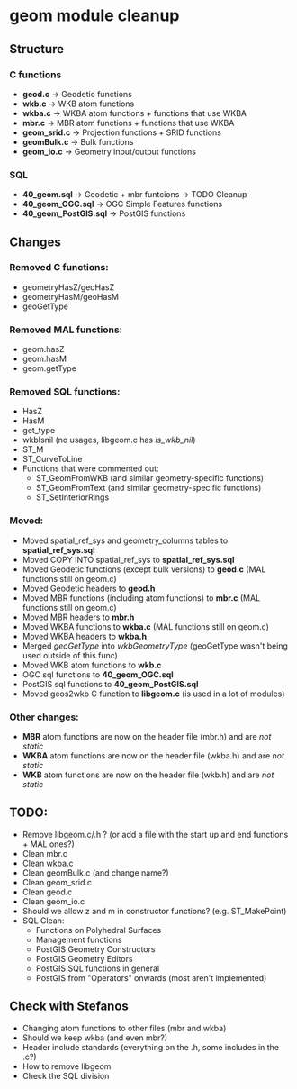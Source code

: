 # geom module cleanup
## Structure
### C functions
- **geod.c** -> Geodetic functions
- **wkb.c** -> WKB atom functions
- **wkba.c** -> WKBA atom functions + functions that use WKBA
- **mbr.c** -> MBR atom functions + functions that use WKBA
- **geom_srid.c** -> Projection functions + SRID functions
- **geomBulk.c** -> Bulk functions
- **geom_io.c** -> Geometry input/output functions

### SQL
- **40_geom.sql** -> Geodetic + mbr funtcions -> TODO Cleanup
- **40_geom_OGC.sql** -> OGC Simple Features functions
- **40_geom_PostGIS.sql** -> PostGIS functions

## Changes
### Removed C functions:
- geometryHasZ/geoHasZ
- geometryHasM/geoHasM
- geoGetType

### Removed MAL functions:
- geom.hasZ
- geom.hasM
- geom.getType

### Removed SQL functions:
- HasZ
- HasM
- get_type
- wkbIsnil (no usages, libgeom.c has *is_wkb_nil*)
- ST_M
- ST_CurveToLine
- Functions that were commented out:
    - ST_GeomFromWKB (and similar geometry-specific functions)
    - ST_GeomFromText (and similar geometry-specific functions)
    - ST_SetInteriorRings

### Moved:
- Moved spatial_ref_sys and geometry_columns tables to **spatial_ref_sys.sql**
- Moved COPY INTO spatial_ref_sys to **spatial_ref_sys.sql**
- Moved Geodetic functions (except bulk versions) to **geod.c** (MAL functions still on geom.c)
- Moved Geodetic headers to **geod.h** 
- Moved MBR functions (including atom functions) to **mbr.c** (MAL functions still on geom.c)
- Moved MBR headers to **mbr.h**
- Moved WKBA functions to **wkba.c** (MAL functions still on geom.c)
- Moved WKBA headers to **wkba.h**
- Merged *geoGetType* into *wkbGeometryType* (geoGetType wasn't being used outside of this func)
- Moved WKB atom functions to **wkb.c**
- OGC sql functions to **40_geom_OGC.sql**
- PostGIS sql functions to **40_geom_PostGIS.sql**
- Moved geos2wkb C function to **libgeom.c** (is used in a lot of modules)


### Other changes:
- **MBR** atom functions are now on the header file (mbr.h) and are *not static*
- **WKBA** atom functions are now on the header file (wkba.h) and are *not static*
- **WKB** atom functions are now on the header file (wkb.h) and are *not static*

## TODO:
- Remove libgeom.c/.h ? (or add a file with the start up and end functions + MAL ones?)
- Clean mbr.c
- Clean wkba.c
- Clean geomBulk.c (and change name?)
- Clean geom_srid.c
- Clean geod.c
- Clean geom_io.c
- Should we allow z and m in constructor functions? (e.g. ST_MakePoint)
- SQL Clean:
    - Functions on Polyhedral Surfaces
    - Management functions
    - PostGIS Geometry Constructors
    - PostGIS Geometry Editors
    - PostGIS SQL functions in general
    - PostGIS from "Operators" onwards (most aren't implemented)

## Check with Stefanos
- Changing atom functions to other files (mbr and wkba)
- Should we keep wkba (and even mbr?)
- Header include standards (everything on the .h, some includes in the .c?)
- How to remove libgeom
- Check the SQL division
